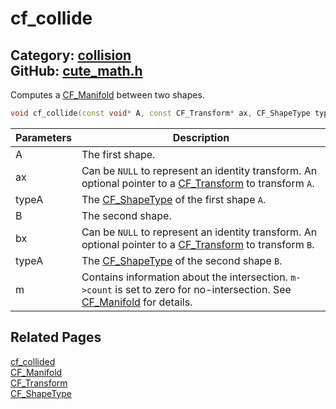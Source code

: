[//]: # (This file is automatically generated by Cute Framework's docs parser.)
[//]: # (Do not edit this file by hand!)
[//]: # (See: https://github.com/RandyGaul/cute_framework/blob/master/samples/docs_parser.cpp)
[](../header.md ':include')

# cf_collide

Category: [collision](/api_reference?id=collision)  
GitHub: [cute_math.h](https://github.com/RandyGaul/cute_framework/blob/master/include/cute_math.h)  
---

Computes a [CF_Manifold](/collision/cf_manifold.md) between two shapes.

```cpp
void cf_collide(const void* A, const CF_Transform* ax, CF_ShapeType typeA, const void* B, const CF_Transform* bx, CF_ShapeType typeB, CF_Manifold* m);
```

Parameters | Description
--- | ---
A | The first shape.
ax | Can be `NULL` to represent an identity transform. An optional pointer to a [CF_Transform](/math/cf_transform.md) to transform `A`.
typeA | The [CF_ShapeType](/collision/cf_shapetype.md) of the first shape `A`.
B | The second shape.
bx | Can be `NULL` to represent an identity transform. An optional pointer to a [CF_Transform](/math/cf_transform.md) to transform `B`.
typeA | The [CF_ShapeType](/collision/cf_shapetype.md) of the second shape `B`.
m | Contains information about the intersection. `m->count` is set to zero for no-intersection. See [CF_Manifold](/collision/cf_manifold.md) for details.

## Related Pages

[cf_collided](/collision/cf_collided.md)  
[CF_Manifold](/collision/cf_manifold.md)  
[CF_Transform](/math/cf_transform.md)  
[CF_ShapeType](/collision/cf_shapetype.md)  
